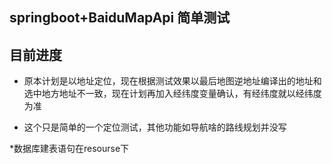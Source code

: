 ## springboot+BaiduMapApi 简单测试


## 目前进度
* 原本计划是以地址定位，现在根据测试效果以最后地图逆地址编译出的地址和选中地方地址不一致，现在计划再加入经纬度变量确认，有经纬度就以经纬度为准


* 这个只是简单的一个定位测试，其他功能如导航啥的路线规划并没写

*数据库建表语句在resourse下